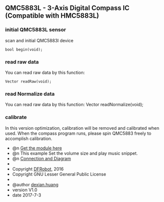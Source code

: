QMC5883L - 3-Axis Digital Compass IC (Compatible with HMC5883L)
---------------------------------------------------------

### initial QMC5883L sensor

scan and initial QMC5883l device 

    bool begin(void);


### read raw data

You can read raw data by this function:

    Vector readRaw(void);


### read Normalize data

You can read raw data by this function:
    Vector readNormalize(void);

### calibrate

In this version optimization, calibration will be removed and calibrated when used.
When the compass program runs, please spin QMC5883 freely to accomplish calibration.


* @n [Get the module here](等上架后添加商品购买链接)
* @n This example Set the volume size and play music snippet.
* @n [Connection and Diagram](等上架后添加wiki链接)
*
* Copyright	[DFRobot](http://www.dfrobot.com), 2016
* Copyright	GNU Lesser General Public License
*
* @author [dexian.huang](952838602@qq.com)
* version  V1.0
* date  2017-7-3

